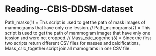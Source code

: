 # Reading--CBIS-DDSM-dataset

Path_masks(1) = This script is used to get the path of mask images of mammograms that have only one lession. //
Path_mamograms(2) = This script is used to get the path of  mammogram images that have only one lession and were not cropped. //
Mass_calc_together(3) = Since the first two scripts return different CSV files for masses and calcifications, Mass_calc_together script join all  mamograms in one  CSV file.
